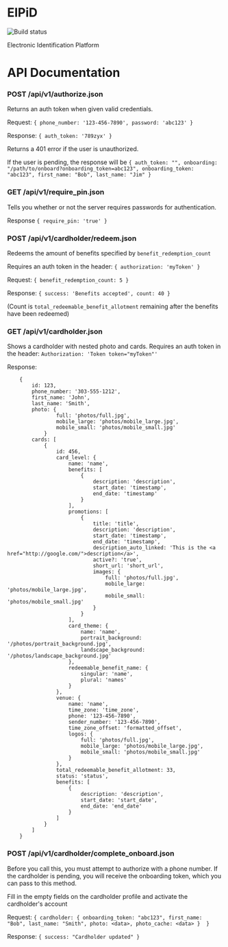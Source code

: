 # EIPiD
![Build status](https://circleci.com/gh/quickleft/eipid-server.png?circle-token=2d51cac0cfa3e656353ff6601becc4de346e8c9d)

Electronic Identification Platform

API Documentation
=================

### POST /api/v1/authorize.json
Returns an auth token when given valid credentials.

Request: `{ phone_number: '123-456-7890', password: 'abc123' }`

Response: `{ auth_token: '789zyx' }`

Returns a 401 error if the user is unauthorized.

If the user is pending, the response will be
`{ auth_token: "", onboarding: "/path/to/onboard?onboarding_token=abc123", onboarding_token: "abc123", first_name: "Bob", last_name: "Jim" }`

### GET /api/v1/require_pin.json
Tells you whether or not the server requires passwords for authentication.

Response `{ require_pin: 'true' }`

### POST /api/v1/cardholder/redeem.json
Redeems the amount of benefits specified by `benefit_redemption_count`

Requires an auth token in the header: `{ authorization: 'myToken' }`

Request: `{ benefit_redemption_count: 5 }`

Response: `{ success: 'Benefits accepted', count: 40 }`

(Count is `total_redeemable_benefit_allotment` remaining after the benefits have been redeemed)

### GET /api/v1/cardholder.json
Shows a cardholder with nested photo and cards. Requires an auth token in the header: `Authorization: 'Token token="myToken"'`

Response:

        {
            id: 123,
            phone_number: '303-555-1212',
            first_name: 'John',
            last_name: 'Smith',
            photo: {
                    full: 'photos/full.jpg',
                    mobile_large: 'photos/mobile_large.jpg',
                    mobile_small: 'photos/mobile_small.jpg'
                }
            cards: [
                {
                    id: 456,
                    card_level: {
                        name: 'name',
                        benefits: [
                            {
                                description: 'description',
                                start_date: 'timestamp',
                                end_date: 'timestamp'
                            }
                        ],
                        promotions: [
                            {
                                title: 'title',
                                description: 'description',
                                start_date: 'timestamp',
                                end_date: 'timestamp',
                                description_auto_linked: 'This is the <a href="http://google.com/">description</a>',
                                active?: 'true',
                                short_url: 'short_url',
                                images: {
                                    full: 'photos/full.jpg',
                                    mobile_large: 'photos/mobile_large.jpg',
                                    mobile_small: 'photos/mobile_small.jpg'
                                }
                            }
                        ],
                        card_theme: {
                            name: 'name',
                            portrait_background: '/photos/portrait_background.jpg',
                            landscape_background: '/photos/landscape_background.jpg'
                        },
                        redeemable_benefit_name: {
                            singular: 'name',
                            plural: 'names'
                        }
                    },
                    venue: {
                        name: 'name',
                        time_zone: 'time_zone',
                        phone: '123-456-7890',
                        sender_number: '123-456-7890',
                        time_zone_offset: 'formatted_offset',
                        logos: {
                            full: 'photos/full.jpg',
                            mobile_large: 'photos/mobile_large.jpg',
                            mobile_small: 'photos/mobile_small.jpg'
                        }
                    },
                    total_redeemable_benefit_allotment: 33,
                    status: 'status',
                    benefits: [
                        {
                            description: 'description',
                            start_date: 'start_date',
                            end_date: 'end_date'
                        }
                    ]
                }
            ]
        }

### POST /api/v1/cardholder/complete_onboard.json
Before you call this, you must attempt to authorize with a phone number. If the cardholder is pending,
you will receive the onboarding token, which you can pass to this method.

Fill in the empty fields on the cardholder profile and activate the cardholder's account

Request: `{ cardholder: { onboarding_token: "abc123", first_name: "Bob", last_name: "Smith", photo: <data>, photo_cache: <data> }  }`

Response: `{ success: "Cardholder updated" }`
